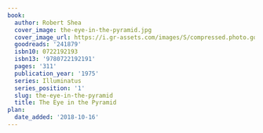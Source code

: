 ```yaml
---
book:
  author: Robert Shea
  cover_image: the-eye-in-the-pyramid.jpg
  cover_image_url: https://i.gr-assets.com/images/S/compressed.photo.goodreads.com/books/1326162757l/241879._SY160_.jpg
  goodreads: '241879'
  isbn10: 0722192193
  isbn13: '9780722192191'
  pages: '311'
  publication_year: '1975'
  series: Illuminatus
  series_position: '1'
  slug: the-eye-in-the-pyramid
  title: The Eye in the Pyramid
plan:
  date_added: '2018-10-16'
---
```

